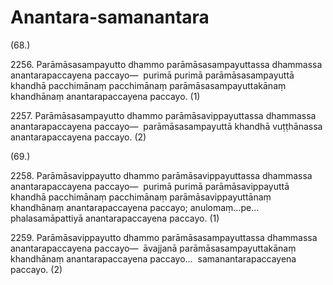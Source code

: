 # Anantara-samanantara

(68.)

2256\. Parāmāsasampayutto dhammo parāmāsasampayuttassa dhammassa anantarapaccayena paccayo—  purimā purimā parāmāsasampayuttā khandhā pacchimānaṃ pacchimānaṃ parāmāsasampayuttakānaṃ khandhānaṃ anantarapaccayena paccayo. (1)

2257\. Parāmāsasampayutto dhammo parāmāsavippayuttassa dhammassa anantarapaccayena paccayo—  parāmāsasampayuttā khandhā vuṭṭhānassa anantarapaccayena paccayo. (2)

(69.)

2258\. Parāmāsavippayutto dhammo parāmāsavippayuttassa dhammassa anantarapaccayena paccayo—  purimā purimā parāmāsavippayuttā khandhā pacchimānaṃ pacchimānaṃ parāmāsavippayuttānaṃ khandhānaṃ anantarapaccayena paccayo; anulomaṃ…pe…  phalasamāpattiyā anantarapaccayena paccayo. (1)

2259\. Parāmāsavippayutto dhammo parāmāsasampayuttassa dhammassa anantarapaccayena paccayo—  āvajjanā parāmāsasampayuttakānaṃ khandhānaṃ anantarapaccayena paccayo…  samanantarapaccayena paccayo. (2)
